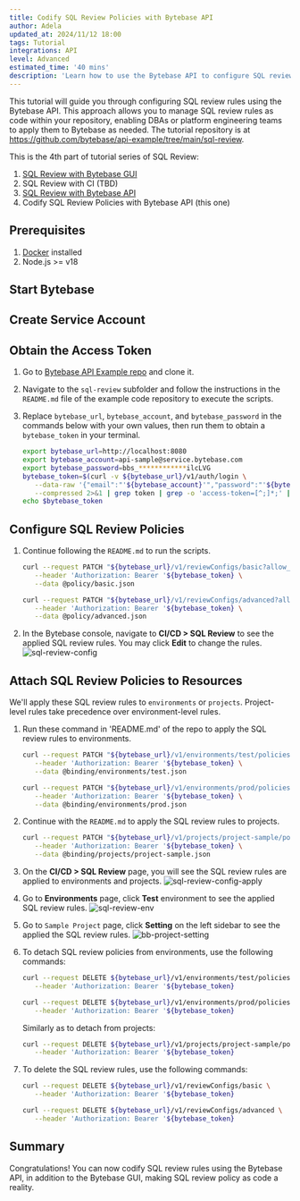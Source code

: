 ```yaml
---
title: Codify SQL Review Policies with Bytebase API
author: Adela
updated_at: 2024/11/12 18:00
tags: Tutorial
integrations: API
level: Advanced
estimated_time: '40 mins'
description: 'Learn how to use the Bytebase API to configure SQL review rules in Bytebase'
---
```


<IncludeBlock url="/docs/share/tutorials/api-preface"></IncludeBlock>

This tutorial will guide you through configuring SQL review rules using the Bytebase API. This approach allows you to manage SQL review rules as code within your repository, enabling DBAs or platform engineering teams to apply them to Bytebase as needed. The tutorial repository is at https://github.com/bytebase/api-example/tree/main/sql-review.

This is the 4th part of tutorial series of SQL Review:

1.  [SQL Review with Bytebase GUI](/docs/tutorials/sql-review-gui/)
1.  SQL Review with CI (TBD)
1.  [SQL Review with Bytebase API](/docs/tutorials/sql-review-api/)
1.  Codify SQL Review Policies with Bytebase API (this one)

## Prerequisites

1. [Docker](https://www.docker.com/) installed
1. Node.js >= v18

## Start Bytebase

<IncludeBlock url="/docs/share/tutorials/start-bytebase"></IncludeBlock>

## Create Service Account

<IncludeBlock url="/docs/share/tutorials/create-service-account"></IncludeBlock>

## Obtain the Access Token

1. Go to [Bytebase API Example repo](https://github.com/bytebase/api-example) and clone it.

1. Navigate to the `sql-review` subfolder and follow the instructions in the `README.md` file of the example code repository to execute the scripts.
1. Replace `bytebase_url`, `bytebase_account`, and `bytebase_password` in the commands below with your own values, then run them to obtain a `bytebase_token` in your terminal.

   ```bash
   export bytebase_url=http://localhost:8080
   export bytebase_account=api-sample@service.bytebase.com
   export bytebase_password=bbs_************ilcLVG
   bytebase_token=$(curl -v ${bytebase_url}/v1/auth/login \
      --data-raw '{"email":"'${bytebase_account}'","password":"'${bytebase_password}'","web":true}' \
      --compressed 2>&1 | grep token | grep -o 'access-token=[^;]*;' | grep -o '[^;]*' | sed 's/access-token=//g; s/;//g')
   echo $bytebase_token
   ```

## Configure SQL Review Policies

1. Continue following the `README.md` to run the scripts.

   ```bash
   curl --request PATCH "${bytebase_url}/v1/reviewConfigs/basic?allow_missing=true&update_mask=rules" \
      --header 'Authorization: Bearer '${bytebase_token} \
      --data @policy/basic.json

   curl --request PATCH "${bytebase_url}/v1/reviewConfigs/advanced?allow_missing=true&update_mask=rules" \
      --header 'Authorization: Bearer '${bytebase_token} \
      --data @policy/advanced.json
   ```

1. In the Bytebase console, navigate to **CI/CD > SQL Review** to see the applied SQL review rules. You may click **Edit** to change the rules.
   ![sql-review-config](/content/docs/tutorials/api-sql-review-policy/sql-review-config.webp)

## Attach SQL Review Policies to Resources

We'll apply these SQL review rules to `environments` or `projects`. Project-level rules take precedence over environment-level rules.

1. Run these command in 'README.md' of the repo to apply the SQL review rules to environments.

   ```bash
   curl --request PATCH "${bytebase_url}/v1/environments/test/policies/tag?allow_missing=true&update_mask=payload" \
      --header 'Authorization: Bearer '${bytebase_token} \
      --data @binding/environments/test.json

   curl --request PATCH "${bytebase_url}/v1/environments/prod/policies/tag?allow_missing=true&update_mask=payload" \
      --header 'Authorization: Bearer '${bytebase_token} \
      --data @binding/environments/prod.json
   ```

1. Continue with the `README.md` to apply the SQL review rules to projects.

   ```bash
   curl --request PATCH "${bytebase_url}/v1/projects/project-sample/policies/tag?allow_missing=true&update_mask=payload" \
      --header 'Authorization: Bearer '${bytebase_token} \
      --data @binding/projects/project-sample.json
   ```

1. On the **CI/CD > SQL Review** page, you will see the SQL review rules are applied to environments and projects.
   ![sql-review-config-apply](/content/docs/tutorials/api-sql-review-policy/sql-review-config-apply.webp)

1. Go to **Environments** page, click **Test** environment to see the applied SQL review rules.
   ![sql-review-env](/content/docs/tutorials/api-sql-review-policy/sql-review-env.webp)

1. Go to `Sample Project` page, click **Setting** on the left sidebar to see the applied the SQL review rules.
   ![bb-project-setting](/content/docs/tutorials/api-sql-review-policy/sql-review-project-setting.webp)

1. To detach SQL review policies from environments, use the following commands:

   ```bash
   curl --request DELETE ${bytebase_url}/v1/environments/test/policies/tag \
      --header 'Authorization: Bearer '${bytebase_token}

   curl --request DELETE ${bytebase_url}/v1/environments/prod/policies/tag \
      --header 'Authorization: Bearer '${bytebase_token}
   ```

   Similarly as to detach from projects:

   ```bash
   curl --request DELETE ${bytebase_url}/v1/projects/project-sample/policies/tag \
      --header 'Authorization: Bearer '${bytebase_token}
   ```

1. To delete the SQL review rules, use the following commands:

   ```bash
   curl --request DELETE ${bytebase_url}/v1/reviewConfigs/basic \
      --header 'Authorization: Bearer '${bytebase_token}

   curl --request DELETE ${bytebase_url}/v1/reviewConfigs/advanced \
      --header 'Authorization: Bearer '${bytebase_token}
   ```

## Summary

Congratulations! You can now codify SQL review rules using the Bytebase API, in addition to the Bytebase GUI, making SQL review policy as code a reality.
